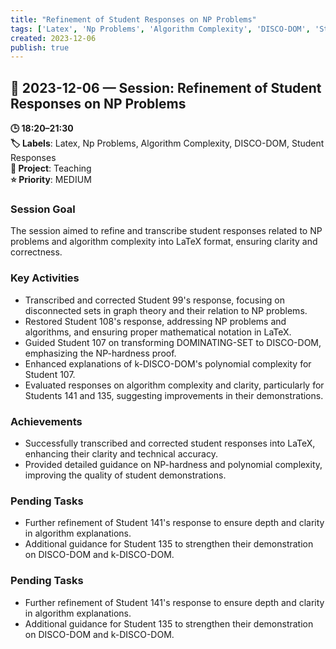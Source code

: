 ```yaml
---
title: "Refinement of Student Responses on NP Problems"
tags: ['Latex', 'Np Problems', 'Algorithm Complexity', 'DISCO-DOM', 'Student Responses']
created: 2023-12-06
publish: true
---
```


## 📅 2023-12-06 — Session: Refinement of Student Responses on NP Problems

**🕒 18:20–21:30**  
**🏷️ Labels**: Latex, Np Problems, Algorithm Complexity, DISCO-DOM, Student Responses  
**📂 Project**: Teaching  
**⭐ Priority**: MEDIUM  


### Session Goal
The session aimed to refine and transcribe student responses related to NP problems and algorithm complexity into LaTeX format, ensuring clarity and correctness.

### Key Activities
- Transcribed and corrected Student 99's response, focusing on disconnected sets in graph theory and their relation to NP problems.
- Restored Student 108's response, addressing NP problems and algorithms, and ensuring proper mathematical notation in LaTeX.
- Guided Student 107 on transforming DOMINATING-SET to DISCO-DOM, emphasizing the NP-hardness proof.
- Enhanced explanations of k-DISCO-DOM's polynomial complexity for Student 107.
- Evaluated responses on algorithm complexity and clarity, particularly for Students 141 and 135, suggesting improvements in their demonstrations.

### Achievements
- Successfully transcribed and corrected student responses into LaTeX, enhancing their clarity and technical accuracy.
- Provided detailed guidance on NP-hardness and polynomial complexity, improving the quality of student demonstrations.

### Pending Tasks
- Further refinement of Student 141's response to ensure depth and clarity in algorithm explanations.
- Additional guidance for Student 135 to strengthen their demonstration on DISCO-DOM and k-DISCO-DOM.

### Pending Tasks
- Further refinement of Student 141's response to ensure depth and clarity in algorithm explanations.
- Additional guidance for Student 135 to strengthen their demonstration on DISCO-DOM and k-DISCO-DOM.
